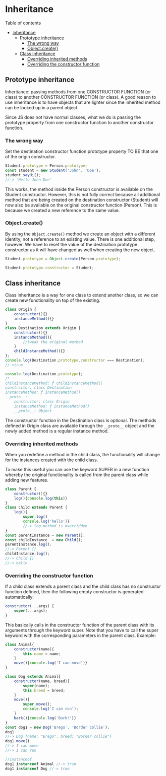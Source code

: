 # Inheritance
Table of contents
- [Inheritance](#inheritance)
	- [Prototype inheritance](#prototype-inheritance)
		- [The wrong way](#the-wrong-way)
		- [Object.create()](#objectcreate)
	- [Class inheritance](#class-inheritance)
		- [Overriding inherited methods](#overriding-inherited-methods)
		- [Overriding the constructor function](#overriding-the-constructor-function)

## Prototype inheritance
Inheritance: passing methods from one CONSTRUCTOR FUNCTION (or class) to another CONSTRUCTOR FUNCTION (or class). A good reason to use inheritance is to have objects that are lighter since the inherited method can be looked up in a parent object.

Since JS does not have normal classes, what we do is passing the prototype property from one constructor function to another constructor function. 
### The wrong way
Set the destination constructor function prototype property TO BE that one of the origin constructor.
```js
Student.prototype = Person.prototype;
const student = new Student('John', 'Doe');
student.sayHi(); 
//-> 'Hello John Doe'
```
This works, the method inside the Person constructor is available on the Student constructor. However, this is not fully correct because all additional method that are being created on the destination constructor (Student) will now also be available on the original constructor function (Person). This is because we created a new reference to the same value.
### Object.create()
By using the `Object.create()` method we create an object with a different identity, not a reference to an existing value. There is one additional step, however. We have to reset the value of the destination prototype constructor as it will have changed as well when creating the new object.
```js
Student.prototype = Object.create(Person.prototype);

Student.prototype.constructor = Student;
```
## Class inheritance
Class inheritance is a way for one class to extend another class,
so we can create new functionality on top of the existing.
```js
class Origin {
	constructor(){}
	instanceMethod(){}
}
class Destination extends Origin {
	constructor(){}
	instanceMethod(){
		//tweak the original method
	}
	childInstanceMethod(){}
};
console.log(Destination.prototype.constructor === Destination); 	
//->true

console.log(Destination.prototype);
/*
childInstanceMethod: ƒ childInstanceMethod()
constructor: class Destination
instanceMethod: ƒ instanceMethod()
__proto__:
	constructor: class Origin
	instanceMethod: ƒ instanceMethod()
	__proto__: Object
```
The constructor function in the Destination class is optional. The methods defined in Origin class are available through the `__proto__` object and the newly added method is a regular instance method.

### Overriding inherited methods
When you redefine a method in the child class, the functionality will change for the instances created with the child class. 

To make this useful you can use the keyword SUPER in a new function whereby the original functionality is called from the parent class while adding new features.
```js
class Parent {
	constructor(){}
	log(){console.log(this)}
}
class Child extends Parent {
	log(){
		super.log()
		console.log('hello')}	
		//-> log method is overridden
}
const parentInstance = new Parent();
const childInstance  = new Child();
parentInstance.log();
//-> Parent {}
childInstance.log();
//-> Child {}
//-> hello
```
### Overriding the constructor function
If a child class extends a parent class and the child class has no constructor function defined, then the following empty constructor is generated automatically:
```js
constructor(...args) {
    super(...args);
}
```
This basically calls in the constructor function of the parent class with its arguments through the keyword super. Note that you have to call the super keyword with the corresponding parameters in the parent class.
Example:
```js
class Animal{
	constructor(name){
		this.name = name;
	}
	move(){console.log('I can move')}
}

class Dog extends Animal{
	constructor(name, breed){
		super(name);
		this.breed = breed;
	}
	move(){
		super.move();
		console.log('I can run');
	}
	bark(){console.log('Bark!')}
}
const dog1 = new Dog('Brego', 'Border collie');
dog1
//-> Dog {name: "Brego", breed: "Border collie"}
dog1.move()
//-> I can move
//-> I can run

//instanceof
dog1 instanceof Animal //-> true
dog1 instanceof Dog //-> true
```